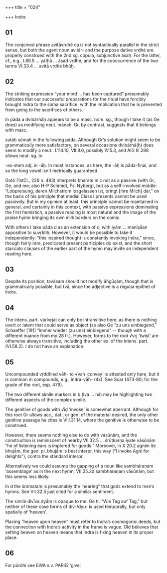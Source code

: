+++
title = "024"

+++
Indra


## 01
The conjoined phrase avitā́vṛdhé ca is not syntactically parallel in the strict sense, but both the agent noun avitár- and the purpose dative vṛdhé are properly construed with the 2nd sg. copula, subjunctive ásaḥ. For the latter, cf., e.g., I.89.5 … yáthā … ásad vṛdhé, and for the cooccurrence of the two terms VI.33.4 … avitā́ vṛdhé bhūḥ.


## 02
The striking expression “your mind … has been captured” presumably indicates that our successful preparations for the ritual have forcibly brought Indra to the soma sacrifice, with the implication that he is prevented from going to the sacrifices of others.

In pāda a dvibárhāḥ appears to be a masc. nom. sg., though I take it (as Ge does) as modifying neut. mánaḥ. Gr, by contrast, suggests that it belongs with masc.

sutáḥ sómaḥ in the following pāda. Although Gr’s solution might seem to be grammatically more satisfactory, on several occasions dvibárhā(ḥ) does seem to modify a neut.: I.114.10, VII.8.6, possibly IV.5.3, and AIG III.288 allows neut. sg. to

-as-stem adj. in -āḥ. In most instances, as here, the -āḥ is pāda-final, and so the long
vowel isn't metrically guaranteed.

Gotō (1stCl., 226 n. 483) interprets bharate in c not as a passive (with Gr, Ge, and me; also H-P Schmidt, Fs. Nyberg), but as a self-involved middle: “Lobpreisung, deren Milchstrom losgelassen ist, bringt [ihre Milch] dar,” on the basis of his principle that medial Class I presents cannot be used passively. But in my opinion at least, this principle cannot be maintained in general, and certainly in this context, with passive expressions dominating the first hemistich, a passive reading is most natural and the image of the praise hymn bringing its own milk borders on the comic.

With others I take pāda d as an extension of c, with iyám … manīṣā́an appositive to suvṛktíḥ. However, it would be possible to take it independently: “this inspired thought is constantly invoking Indra,” since, though fairly rare, predicated present participles do exist, and the short staccato clauses of the earlier part of the hymn may invite an independent reading here.


## 03
Despite its position, tavásam should not modify āṅgūṣám, though that is grammatically possible, but tvā, since the adjective is a regular epithet of Indra.


## 04
The intens. part. várīvṛjat can only be intransitive here, as there is nothing overt or latent that could serve as object (so also Ge “zu uns einbiegend,” Schaeffer [191] “immer wieder (zu uns) einbiegend” -- though with a different nuance from my 28 tr.). However, forms to the root √vṛj ‘twist’ are otherwise always transitive, including the other ex. of the intens. part. (VI.58.2). I do not have an explanation.


## 05
Uncompounded vṛddhied vā́h- to √vah ‘convey’ is attested only here, but it is common in compounds, e.g., indra-vā́h- (4x). See Scar (473-80; for the grade of the root, esp. 479).

The two different simile markers in b (iva … ná) may be highlighting two different aspects of the complex simile.

The genitive of goods with √īḍ ‘invoke’ is somewhat aberrant. Although for this root Gr allows acc., dat., or gen. of the material desired, the only other genitive passage he cites is VIII.31.14, where the genitive is otherwise to be construed.

However, there seems nothing else to do with vásūnām, and the construction is reminiscent of nearby VII.32.5 ... śrútkarṇa īyate vásūnām “he of listening ears is implored for goods.” Moreover, in X.20.2 agním īḷe bhujā́m, the gen. pl. bhujā́m is best interpr. this way (“I invoke Agni for delights”), contra the standard interpr.

Alternatively we could assume the gapping of a noun like sambháraṇam ‘assemblage’ as in the next hymn, VII.25.2d sambháraṇaṃ vásūnām, but this seems less likely.

In d the śrómatam is presumably the ‘hearing” that gods extend to men’s hymns. See VII.32.5 just cited for a similar sentiment.

The simile divī̀va dyā́m is opaque to me. Ge tr. “Wie Tag auf Tag,” but neither of these case forms of div-/dyu- is used temporally, but only spatially of ‘heaven’.

Placing “heaven upon heaven” must refer to Indra’s cosmogonic deeds, but the connection with Indra’s activity in the frame is vague. Old believes that setting heaven on heaven means that Indra is fixing heaven in its proper place.


## 06
For pūrdhi see EWA s.v. PARIī2 ‘give’.
